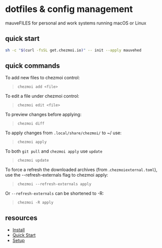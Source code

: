 # dotfiles & config management

mauveFILES for personal and work systems running macOS or Linux

## quick start

```bash
sh -c "$(curl -fsSL get.chezmoi.io)" -- init --apply mauvehed
```

## quick commands

To add new files to chezmoi control:
> `chezmoi add <file>`

To edit a file under chezmoi control:
> `chezmoi edit <file>`

To preview changes before applying:
> `chezmoi diff`

To apply changes from `.local/share/chezmoi/` to ~/ use:
> `chezmoi apply`

To both `git pull` and `chezmoi apply` use `update`
> `chezmoi update`

To force a refresh the downloaded archives (from .`chezmoiexternal.toml`), use the --refresh-externals flag to chezmoi apply:
> `chezmoi --refresh-externals apply`

Or `--refresh-externals` can be shortened to -R:
> `chezmoi -R apply`

## resources

* [Install](https://www.chezmoi.io/install/)
* [Quick Start](https://www.chezmoi.io/quick-start/#using-chezmoi-across-multiple-machines)
* [Setup](https://www.chezmoi.io/user-guide/setup/)
